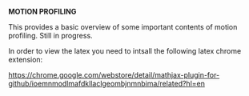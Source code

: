 **MOTION PROFILING**

This provides a basic overview of some important contents of motion profiling. Still in progress. 

In order to view the latex you need to intsall the following latex chrome extension:

https://chrome.google.com/webstore/detail/mathjax-plugin-for-github/ioemnmodlmafdkllaclgeombjnmnbima/related?hl=en

